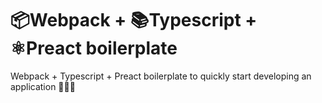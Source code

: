 # 📦Webpack + 📚Typescript + ⚛️Preact boilerplate

Webpack + Typescript + Preact boilerplate to quickly start developing an application 🚀🚀🚀
